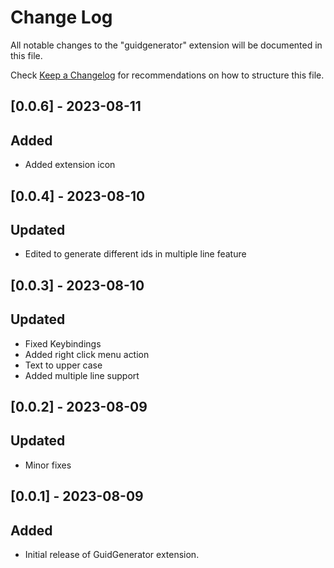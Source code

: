 # Change Log

All notable changes to the "guidgenerator" extension will be documented in this file.

Check [Keep a Changelog](http://keepachangelog.com/) for recommendations on how to structure this file.

## [0.0.6] - 2023-08-11
## Added
- Added extension icon

## [0.0.4] - 2023-08-10
## Updated
- Edited to generate different ids in multiple line feature

## [0.0.3] - 2023-08-10
## Updated
- Fixed Keybindings
- Added right click menu action
- Text to upper case
- Added multiple line support

## [0.0.2] - 2023-08-09
## Updated
- Minor fixes

## [0.0.1] - 2023-08-09
## Added
- Initial release of GuidGenerator extension.
